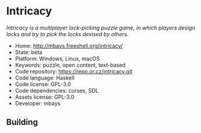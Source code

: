 # Intricacy

_Intricacy is a multiplayer lock-picking puzzle game, in which players design locks and try to pick the locks devised by others._

- Home: http://mbays.freeshell.org/intricacy/
- State: beta
- Platform: Windows, Linux, macOS
- Keywords: puzzle, open content, text-based
- Code repository: https://repo.or.cz/intricacy.git
- Code language: Haskell
- Code license: GPL-3.0
- Code dependencies: curses, SDL
- Assets license: GPL-3.0
- Developer: mbays

## Building
